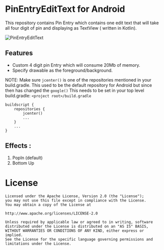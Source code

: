 
# PinEntryEditText for Android

This repository contains Pin Entry which contains one edit text that will take all four digit of pin and displaying as TextView ( written in Kotlin).

![PinEntryEditText](https://media.giphy.com/media/v1.Y2lkPTc5MGI3NjExNDlmNjEwNmQwZjI1ODI0MDgwZjUzMzIwNTFmMjlhNDY5MTY4NzcxYSZlcD12MV9pbnRlcm5hbF9naWZzX2dpZklkJmN0PWc/gWRkw2dn7toMmOQF4W/giphy.gif)

## Features

- Custom 4 digit pin Entry which will consume 20Mb of memory.
- Specify drawable as the foreground/background.

NOTE: Make sure `jcenter()` is one of the repositories mentioned in your build.gradle.
This used to be the default repository for Android but since then has changed the `google()`
This needs to be set in your top level build.gradle: `<project root>/build.gradle`

```
buildscript {
    repositories {
        jcenter()
        ...
    }
    ...
}
```

## Effects :

1. PopIn (default)
2. Bottom Up

License
=======

    Licensed under the Apache License, Version 2.0 (the "License");
    you may not use this file except in compliance with the License.
    You may obtain a copy of the License at

    http://www.apache.org/licenses/LICENSE-2.0

    Unless required by applicable law or agreed to in writing, software
    distributed under the License is distributed on an "AS IS" BASIS,
    WITHOUT WARRANTIES OR CONDITIONS OF ANY KIND, either express or implied.
    See the License for the specific language governing permissions and
    limitations under the License.
